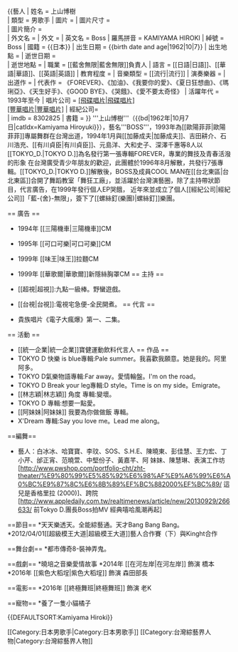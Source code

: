 
{{藝人
| 姓名 = 上山博樹  
| 類型 = 男歌手
| 圖片 = 
| 圖片尺寸 =   
| 圖片簡介 =  
| 外文名 = 
| 外文 = 
| 英文名 = Boss
| 羅馬拼音 = KAMIYAMA HIROKI
| 綽號 = Boss
| 國籍 = {{日本}}
| 出生日期 = {{birth date and age|1962|10|7}}
| 出生地點 = 
| 逝世日期 =  
| 逝世地點 = 
| 職業 = [[藍舍無限|藍舍無限]]負責人
| 語言 = [[日語|日語]]、[[華語|華語]]、[[英語|英語]]
| 教育程度 = 
| 音樂類型 = [[流行|流行]]
| 演奏樂器 = 
| 出道作 = 
| 代表作 = 《FOREVER》、《加油》、《我要你的愛》、《夏日狂想曲》、《瑪琍亞》、《天生好手》、《GOOD BYE》、《哭餓》、《愛不要太奇怪》
| 活躍年代 = 1993年至今
| 唱片公司 = [[飛碟唱片|飛碟唱片]](1994-1995)<br>[[豐華唱片|豐華唱片]](1995-1996)
| 經紀公司=  
| imdb = 8302825
| 書籍 = }}
'''上山博樹'''（{{bd|1962年|10月7日|catIdx=Kamiyama Hiroyuki}}），藝名'''BOSS'''，1993年為[[歐陽菲菲|歐陽菲菲]]專屬舞群在台灣出道，1994年1月與[[加藤成夫|加藤成夫]]、吉田耕介、石川浩充、[[有川貞臣|有川貞臣]]、元島洋、大和史子、深澤千惠等8人以[[TOKYO_D.|TOKYO D.]]為名發行第一張專輯FOREVER，專業的舞技及青春活潑的形象
在台灣廣受青少年朋友的歡迎，此團體於1996年8月解散，共發行7張專輯。[[TOKYO_D.|TOKYO D.]]解散後，BOSS及成員COOL MAN在[[台北東區|台北東區]]合開了舞蹈教室「舞狂工廠」，並活躍於台灣演藝圈，除了主持帶狀節目，代言廣告，在1999年發行個人EP哭餓，
近年來並成立了個人[[經紀公司|經紀公司]]「藍-{舍}-無限」，簽下了[[螺絲釘(樂團)|螺絲釘]]樂團。

== 廣告 ==
* 1994年 [[三陽機車|三陽機車]]CM
* 1995年 [[可口可樂|可口可樂]]CM
* 1999年 [[味王|味王]]拉麵CM
* 1999年 [[華歌爾|華歌爾]]新隱絲胸罩CM
== 主持 ==

* [[超視|超視]]:九點一級棒。野蠻遊戲。
* [[台視|台視]]:電視宅急便-全民開煮。
== 代言 == 
* 貴族唱片《電子大瘋爆》第一、二集。

== 活動 ==
* [[統一企業|統一企業]]寶健運動飲料代言人
== 作品 == 
* TOKYO D 快樂 is blue專輯:Pale summer。我喜歡我願意。她是我的。阿里阿多。
* TOKYO D氣樂物語專輯:Far away。愛情輪盤。I'm on the road。
* TOKYO D Break your leg專輯:D style。Time is on my side。Emigrate。
* [[林志穎|林志穎]] 角度 專輯:變壞。
* TOKYO D 專輯:想要一點愛。
* [[阿妹妹|阿妹妹]] 我要為你做做飯 專輯。
* X'Dream 專輯:Say you love me。Lead me along。

==編舞==
* 藝人：白冰冰、哈寶寶、李玟、SOS、S.H.E、陳曉東、彭佳慧、王力宏、丁小芹、邰正宵、范曉萱、中堅份子、黃嘉芊、阿 妹妹、陳慧琳、表演工作坊<ref>[http://www.pwshop.com/portfolio-cht/zht-theater/%E9%80%99%E5%85%92%E6%98%AF%E9%A6%99%E6%A0%BC%E9%87%8C%E6%8B%89%EF%BC%882000%EF%BC%89/ 這兒是香格里拉 (2000)]</ref>、跨院<ref>[http://www.appledaily.com.tw/realtimenews/article/new/20130929/266633/ 前Tokyo D.團長Boss拍MV 經典嘻哈風潮再起]</ref>

==節目==
*天天樂透天。全能綜藝通。天才Bang Bang Bang。
*2012/04/01[[超級模王大道|超級模王大道]]藝人合作賽（下）與Kinght合作

==舞台劇== 
*都市傳奇8-裝神弄鬼。

==戲劇== 
*曉培之音樂愛情故事
*2014年  [[在河左岸|在河左岸]] 飾演 橋本
*2016年  [[紫色大稻埕|紫色大稻埕]] 飾演 森田部長

==電影== 
*2016年  [[終極舞班|終極舞班]] 飾演 老K

==寵物==
*養了一隻小貓橘子

{{DEFAULTSORT:Kamiyama Hiroki}}

[[Category:日本男歌手|Category:日本男歌手]]
[[Category:台灣綜藝界人物|Category:台灣綜藝界人物]]